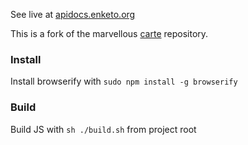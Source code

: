 See live at [apidocs.enketo.org](http://apidocs.enketo.org)

This is a fork of the marvellous [carte](https://github.com/devo-ps/carte) repository.

### Install

Install browserify with `sudo npm install -g browserify`

### Build

Build JS with `sh ./build.sh` from project root

